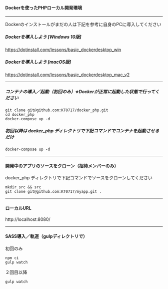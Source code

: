 #### Dockerを使ったPHPローカル開発環境
****
Dockerのインストールがまだの人は下記を参考に自身のPCに導入してください

##### Dockerを導入しよう [Windows 10版]
https://dotinstall.com/lessons/basic_dockerdesktop_win

##### Dockerを導入しよう [macOS版]
https://dotinstall.com/lessons/basic_dockerdesktop_mac_v2
****
##### コンテナの導入／起動（初回のみ）※Dockerが正常に起動した状態で行ってください
```
git clone git@github.com:KT0717/docker_php.git
cd docker_php
docker-compose up -d
```
##### 初回以降は docker_php ディレクトリで下記コマンドでコンテナを起動させるだけ
```
docker-compose up -d
```
****
#### 開発中のアプリのソースをクローン（招待メンバーのみ）
docker_php ディレクトリで下記コマンドでソースをクローンしてください
```
mkdir src && src
git clone git@github.com:KT0717/myapp.git .
```
****
#### ローカルURL
http://localhost:8080/
****
#### SASS導入／軌道（gulpディレクトリで）
初回のみ
```
npm ci
gulp watch
```
２回目以降
```
gulp watch
```